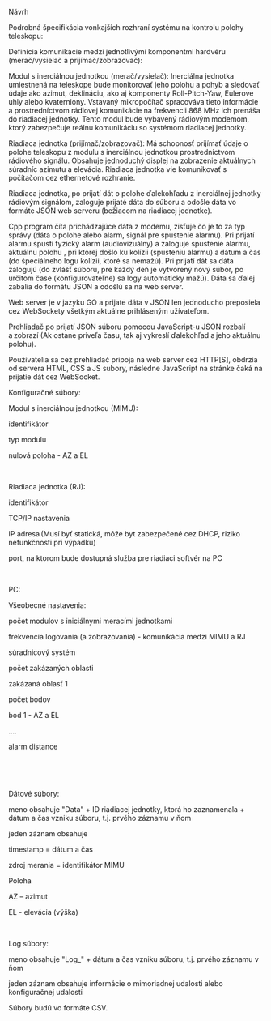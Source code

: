 Návrh 

Podrobná špecifikácia vonkajších rozhraní systému na kontrolu polohy teleskopu:  

Definícia komunikácie medzi jednotlivými komponentmi hardvéru (merač/vysielač a prijímač/zobrazovač):  

Modul s inerciálnou jednotkou (merač/vysielač): Inerciálna jednotka umiestnená na teleskope bude monitorovať jeho polohu a pohyb a sledovať údaje ako azimut, deklináciu, ako aj komponenty Roll-Pitch-Yaw, Eulerove uhly alebo kvaterniony. Vstavaný mikropočítač spracováva tieto informácie a prostredníctvom rádiovej komunikácie na frekvencii 868 MHz ich prenáša do riadiacej jednotky. Tento modul bude vybavený rádiovým modemom, ktorý zabezpečuje reálnu komunikáciu so systémom riadiacej jednotky.  

Riadiaca jednotka (prijímač/zobrazovač): Má schopnosť prijímať údaje o polohe teleskopu z modulu s inerciálnou jednotkou prostredníctvom rádiového signálu. Obsahuje jednoduchý displej na zobrazenie aktuálnych súradníc azimutu a elevácia. Riadiaca jednotka vie komunikovať s počítačom cez ethernetové rozhranie.  

Riadiaca jednotka, po prijatí dát o polohe ďalekohľadu z inerciálnej jednotky rádiovým signálom, zaloguje prijaté dáta do súboru a odošle dáta vo formáte JSON web serveru (bežiacom na riadiacej jednotke).  

Cpp program číta prichádzajúce dáta z modemu, zisťuje čo je to za typ správy (dáta o polohe alebo alarm, signál pre spustenie alarmu). Pri prijatí alarmu spustí fyzický alarm (audiovizuálny) a zaloguje spustenie alarmu, aktuálnu polohu , pri ktorej došlo ku kolízii (spusteniu alarmu) a dátum a čas (do špeciálneho logu kolízii, ktoré sa nemažú). Pri prijatí dát sa dáta zalogujú (do zvlášť súboru, pre každý deň je vytvorený nový súbor, po určitom čase (konfigurovateľne) sa logy automaticky mažú). Dáta sa ďalej zabalia do formátu JSON a odošlú sa na web server.  

Web server je v jazyku GO a prijate dáta v JSON len jednoducho preposiela cez WebSockety všetkým aktuálne prihláseným užívateľom.  

Prehliadač po prijatí JSON súboru pomocou JavaScript-u JSON rozbalí a zobrazí (Ak ostane priveľa času, tak aj vykreslí ďalekohľad a jeho aktuálnu polohu).  

Používatelia sa cez prehliadač pripoja na web server cez HTTP[S], obdrzia od servera HTML, CSS a JS subory, následne JavaScript na stránke čaká na prijatie dát cez WebSocket.

Konfiguračné súbory:  

Modul s inerciálnou jednotkou (MIMU):  

identifikátor  

typ modulu  

nulová poloha - AZ a EL  

   

Riadiaca jednotka (RJ):  

identifikátor  

TCP/IP nastavenia  

IP adresa (Musí byť statická, môže byt zabezpečené cez DHCP, riziko nefunkčnosti pri výpadku) 

port, na ktorom bude dostupná služba pre riadiaci softvér na PC  

   

PC:   

Všeobecné nastavenia:  

počet modulov s iniciálnymi meracími jednotkami  

frekvencia logovania (a zobrazovania) - komunikácia medzi MIMU a RJ  

súradnicový systém  

počet zakázaných oblasti  

zakázaná oblasť 1  

počet bodov  

bod 1 - AZ a EL  

....  

alarm distance  

   

  

Dátové súbory:  

meno obsahuje "Data" + ID riadiacej jednotky, ktorá ho zaznamenala + dátum a čas vzniku súboru, t.j. prvého záznamu v ňom  

jeden záznam obsahuje  

timestamp = dátum a čas  

zdroj merania = identifikátor MIMU  

Poloha  

AZ – azimut  

EL - elevácia (výška)  

   

Log súbory:  

meno obsahuje "Log_" + dátum a čas vzniku súboru, t.j. prvého záznamu v ňom  

jeden záznam obsahuje informácie o mimoriadnej udalosti alebo  konfiguračnej udalosti   

Súbory budú vo formáte CSV.